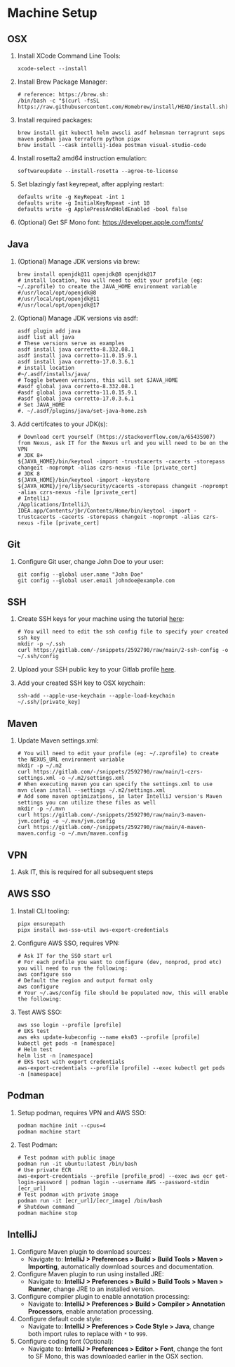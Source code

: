 # Machine Setup

## OSX
1. Install XCode Command Line Tools:
    ~~~
    xcode-select --install
    ~~~

2. Install Brew Package Manager:
    ~~~
    # reference: https://brew.sh:
    /bin/bash -c "$(curl -fsSL https://raw.githubusercontent.com/Homebrew/install/HEAD/install.sh)"
    ~~~

3. Install required packages:
    ~~~
    brew install git kubectl helm awscli asdf helmsman terragrunt sops maven podman java terraform python pipx
    brew install --cask intellij-idea postman visual-studio-code
    ~~~

4. Install rosetta2 amd64 instruction emulation:
    ~~~
    softwareupdate --install-rosetta --agree-to-license
    ~~~

5. Set blazingly fast keyrepeat, after applying restart:
    ~~~
    defaults write -g KeyRepeat -int 1
    defaults write -g InitialKeyRepeat -int 10
    defaults write -g ApplePressAndHoldEnabled -bool false
    ~~~

6. (Optional) Get SF Mono font: https://developer.apple.com/fonts/ 

## Java
1. (Optional) Manage JDK versions via brew:
    ~~~
    brew install openjdk@11 openjdk@8 openjdk@17
    # install location, You will need to edit your profile (eg: ~/.zprofile) to create the JAVA_HOME environment variable
    #/usr/local/opt/openjdk@8
    #/usr/local/opt/openjdk@11
    #/usr/local/opt/openjdk@17
    ~~~

2. (Optional) Manage JDK versions via asdf:
    ~~~
    asdf plugin add java
    asdf list all java
    # These versions serve as examples
    asdf install java corretto-8.332.08.1 
    asdf install java corretto-11.0.15.9.1
    asdf install java corretto-17.0.3.6.1
    # install location
    #~/.asdf/installs/java/
    # Toggle between versions, this will set $JAVA_HOME
    #asdf global java corretto-8.332.08.1
    #asdf global java corretto-11.0.15.9.1
    #asdf global java corretto-17.0.3.6.1
    # Set JAVA_HOME
    #. ~/.asdf/plugins/java/set-java-home.zsh
    ~~~

3. Add certifcates to your JDK(s):
    ~~~
    # Download cert yourself (https://stackoverflow.com/a/65435907) from Nexus, ask IT for the Nexus url and you will need to be on the VPN
    # JDK 8+
    ${JAVA_HOME}/bin/keytool -import -trustcacerts -cacerts -storepass changeit -noprompt -alias czrs-nexus -file [private_cert]
    # JDK 8
    ${JAVA_HOME}/bin/keytool -import -keystore ${JAVA_HOME}/jre/lib/security/cacerts -storepass changeit -noprompt -alias czrs-nexus -file [private_cert]
    # IntelliJ
    /Applications/IntelliJ\ IDEA.app/Contents/jbr/Contents/Home/bin/keytool -import -trustcacerts -cacerts -storepass changeit -noprompt -alias czrs-nexus -file [private_cert]
    ~~~

## Git
1. Configure Git user, change John Doe to your user:
    ~~~
    git config --global user.name "John Doe"
    git config --global user.email johndoe@example.com
    ~~~

## SSH
1. Create SSH keys for your machine using the tutorial [here](https://docs.gitlab.com/ee/user/ssh.html):
    ~~~
    # You will need to edit the ssh config file to specify your created ssh key
    mkdir -p ~/.ssh
    curl https://gitlab.com/-/snippets/2592790/raw/main/2-ssh-config -o ~/.ssh/config
    ~~~

2. Upload your SSH public key to your Gitlab profile [here](https://gitlab.com/-/profile/keys).

3. Add your created SSH key to OSX keychain:
    ~~~
    ssh-add --apple-use-keychain --apple-load-keychain ~/.ssh/[private_key]
    ~~~

## Maven
1. Update Maven settings.xml:
    ~~~
    # You will need to edit your profile (eg: ~/.zprofile) to create the NEXUS_URL environment variable
    mkdir -p ~/.m2
    curl https://gitlab.com/-/snippets/2592790/raw/main/1-czrs-settings.xml -o ~/.m2/settings.xml
    # When executing maven you can specify the settings.xml to use
    mvn clean install --settings ~/.m2/settings.xml
    # Add some maven optimizations, in later IntelliJ version's Maven settings you can utilize these files as well
    mkdir -p ~/.mvn
    curl https://gitlab.com/-/snippets/2592790/raw/main/3-maven-jvm.config -o ~/.mvn/jvm.config
    curl https://gitlab.com/-/snippets/2592790/raw/main/4-maven-maven.config -o ~/.mvn/maven.config
    ~~~

## VPN
1. Ask IT, this is required for all subsequent steps 

## AWS SSO
1. Install CLI tooling:
    ~~~
    pipx ensurepath
    pipx install aws-sso-util aws-export-credentials
    ~~~

2. Configure AWS SSO, requires VPN:
    ~~~
    # Ask IT for the SSO start url
    # For each profile you want to configure (dev, nonprod, prod etc) you will need to run the following:
    aws configure sso
    # Default the region and output format only
    aws configure
    # Your ~/.aws/config file should be populated now, this will enable the following:
    ~~~

3. Test AWS SSO:
    ~~~
    aws sso login --profile [profile]
    # EKS test
    aws eks update-kubeconfig --name eks03 --profile [profile]
    kubectl get pods -n [namespace]
    # Helm test
    helm list -n [namespace]
    # EKS test with export credentials
    aws-export-credentials --profile [profile] --exec kubectl get pods -n [namespace]
    ~~~

## Podman
1. Setup podman, requires VPN and AWS SSO:
    ~~~
    podman machine init --cpus=4
    podman machine start
    ~~~

2. Test Podman:
    ~~~
    # Test podman with public image
    podman run -it ubuntu:latest /bin/bash
    # Use private ECR
    aws-export-credentials --profile [profile_prod] --exec aws ecr get-login-password | podman login --username AWS --password-stdin [ecr_url]
    # Test podman with private image
    podman run -it [ecr_url]/[ecr_image] /bin/bash
    # Shutdown command
    podman machine stop
    ~~~

## IntelliJ
1. Configure Maven plugin to download sources:
   * Navigate to: **IntelliJ > Preferences > Build > Build Tools > Maven > Importing**, automatically download sources and documentation.
2. Configure Maven plugin to run using installed JRE:
   * Navigate to: **IntelliJ > Preferences > Build > Build Tools > Maven > Runner**, change JRE to an installed version.
3. Configure compiler plugin to enable annotation processing:
   * Navigate to: **IntelliJ > Preferences > Build > Compiler > Annotation Processors**, enable annotation processing.
4. Configure default code style:
   * Navigate to: **IntelliJ > Preferences > Code Style > Java**, change both import rules to replace with `*` to `999`.
5. Configure coding font (Optional):
   * Navigate to: **IntelliJ > Preferences > Editor > Font**, change the font to SF Mono, this was downloaded earlier in the OSX section.
